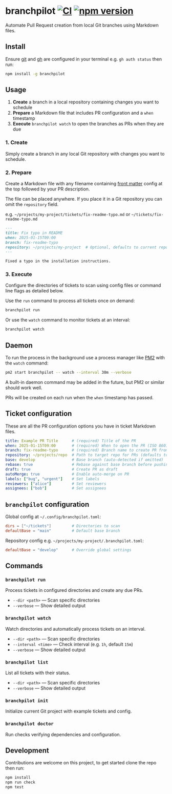 # branchpilot [![CI](https://github.com/AlecRust/branchpilot/actions/workflows/ci.yml/badge.svg)](https://github.com/AlecRust/branchpilot/actions/workflows/ci.yml) [![npm version](https://img.shields.io/npm/v/branchpilot.svg)](https://www.npmjs.com/package/branchpilot)

Automate Pull Request creation from local Git branches using Markdown files.

## Install

Ensure [git](https://git-scm.com/) and [gh](https://cli.github.com/) are configured in your terminal e.g. `gh auth status`
then run:

```bash
npm install -g branchpilot
```

## Usage

1. **Create** a branch in a local repository containing changes you want to schedule
1. **Prepare** a Markdown file that includes PR configuration and a `when` timestamp
1. **Execute** `branchpilot watch` to open the branches as PRs when they are due

### 1. Create

Simply create a branch in any local Git repository with changes you want to schedule.

### 2. Prepare

Create a Markdown file with any filename containing [front matter](https://gohugo.io/content-management/front-matter/) config at the top followed by your PR description.

The file can be placed anywhere. If you place it in a Git repository you can omit the `repository` field.

e.g. `~/projects/my-project/tickets/fix-readme-typo.md` or `~/tickets/fix-readme-typo.md`

```markdown
---
title: Fix typo in README
when: 2025-01-15T09:00
branch: fix-readme-typo
repository: ~/projects/my-project  # Optional, defaults to current repository
---

Fixed a typo in the installation instructions.
```

### 3. Execute

Configure the directories of tickets to scan using config files or command line flags as detailed below.

Use the `run` command to process all tickets once on demand:

```bash
branchpilot run
```

Or use the `watch` command to monitor tickets at an interval:

```bash
branchpilot watch
```

## Daemon

To run the process in the background use a process manager like [PM2](https://pm2.keymetrics.io/) with the `watch` command:

```bash
pm2 start branchpilot -- watch --interval 30m --verbose
```

A built-in daemon command may be added in the future, but PM2 or similar should work well.

PRs will be created on each run when the `when` timestamp has passed.

## Ticket configuration

These are all the PR configuration options you have in ticket Markdown files.

```yaml
title: Example PR Title      # (required) Title of the PR
when: 2025-01-15T09:00       # (required) When to open the PR (ISO 8601 format)
branch: fix-readme-typo      # (required) Branch name to create PR from
repository: ~/projects/repo  # Path to target repo for PRs (defaults to current repo)
base: develop                # Base branch (auto-detected if omitted)
rebase: true                 # Rebase against base branch before pushing
draft: true                  # Create PR as draft
autoMerge: true              # Enable auto-merge on PR
labels: ["bug", "urgent"]    # Set labels
reviewers: ["alice"]         # Set reviewers
assignees: ["bob"]           # Set assignees
```

## `branchpilot` configuration

Global config at `~/.config/branchpilot.toml`:

```toml
dirs = ["~/tickets"]         # Directories to scan
defaultBase = "main"         # Default base branch
```

Repository config e.g. `~/projects/my-project/.branchpilot.toml`:

```toml
defaultBase = "develop"      # Override global settings
```

## Commands

### `branchpilot run`

Process tickets in configured directories and create any due PRs.

- `--dir <path>` — Scan specific directories
- `--verbose` — Show detailed output

### `branchpilot watch`

Watch directories and automatically process tickets on an interval.

- `--dir <path>` — Scan specific directories
- `--interval <time>` — Check interval (e.g. `1h`, default `15m`)
- `--verbose` — Show detailed output

### `branchpilot list`

List all tickets with their status.

- `--dir <path>` — Scan specific directories
- `--verbose` — Show detailed output

### `branchpilot init`

Initialize current Git project with example tickets and config.

### `branchpilot doctor`

Run checks verifying dependencies and configuration.

## Development

Contributions are welcome on this project, to get started clone the repo then run:

```bash
npm install
npm run check
npm test
```
